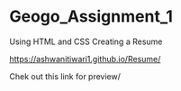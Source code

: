 <h1>Geogo_Assignment_1</h1>

Using HTML and CSS Creating a Resume <br>

https://ashwanitiwari1.github.io/Resume/ 

Chek out this link for preview/ 
